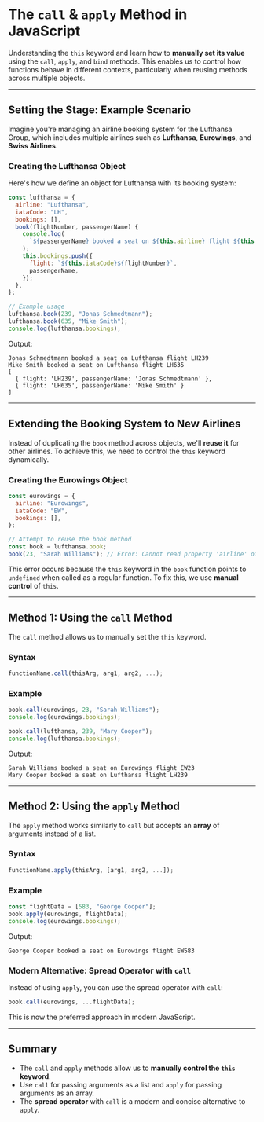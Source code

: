 # **The `call` & `apply` Method in JavaScript**

Understanding the `this` keyword and learn how to **manually set its value** using the `call`, `apply`, and `bind` methods. This enables us to control how functions behave in different contexts, particularly when reusing methods across multiple objects.

---

## Setting the Stage: Example Scenario

Imagine you're managing an airline booking system for the Lufthansa Group, which includes multiple airlines such as **Lufthansa**, **Eurowings**, and **Swiss Airlines**.

### Creating the Lufthansa Object

Here's how we define an object for Lufthansa with its booking system:

```javascript
const lufthansa = {
  airline: "Lufthansa",
  iataCode: "LH",
  bookings: [],
  book(flightNumber, passengerName) {
    console.log(
      `${passengerName} booked a seat on ${this.airline} flight ${this.iataCode}${flightNumber}`
    );
    this.bookings.push({
      flight: `${this.iataCode}${flightNumber}`,
      passengerName,
    });
  },
};

// Example usage
lufthansa.book(239, "Jonas Schmedtmann");
lufthansa.book(635, "Mike Smith");
console.log(lufthansa.bookings);
```

Output:

```plaintext
Jonas Schmedtmann booked a seat on Lufthansa flight LH239
Mike Smith booked a seat on Lufthansa flight LH635
[
  { flight: 'LH239', passengerName: 'Jonas Schmedtmann' },
  { flight: 'LH635', passengerName: 'Mike Smith' }
]
```

---

## Extending the Booking System to New Airlines

Instead of duplicating the `book` method across objects, we'll **reuse it** for other airlines. To achieve this, we need to control the `this` keyword dynamically.

### Creating the Eurowings Object

```javascript
const eurowings = {
  airline: "Eurowings",
  iataCode: "EW",
  bookings: [],
};

// Attempt to reuse the book method
const book = lufthansa.book;
book(23, "Sarah Williams"); // Error: Cannot read property 'airline' of undefined
```

This error occurs because the `this` keyword in the `book` function points to `undefined` when called as a regular function. To fix this, we use **manual control** of `this`.

---

## Method 1: Using the `call` Method

The `call` method allows us to manually set the `this` keyword.

### Syntax

```javascript
functionName.call(thisArg, arg1, arg2, ...);
```

### Example

```javascript
book.call(eurowings, 23, "Sarah Williams");
console.log(eurowings.bookings);

book.call(lufthansa, 239, "Mary Cooper");
console.log(lufthansa.bookings);
```

Output:

```plaintext
Sarah Williams booked a seat on Eurowings flight EW23
Mary Cooper booked a seat on Lufthansa flight LH239
```

---

## Method 2: Using the `apply` Method

The `apply` method works similarly to `call` but accepts an **array** of arguments instead of a list.

### Syntax

```javascript
functionName.apply(thisArg, [arg1, arg2, ...]);
```

### Example

```javascript
const flightData = [583, "George Cooper"];
book.apply(eurowings, flightData);
console.log(eurowings.bookings);
```

Output:

```plaintext
George Cooper booked a seat on Eurowings flight EW583
```

### Modern Alternative: Spread Operator with `call`

Instead of using `apply`, you can use the spread operator with `call`:

```javascript
book.call(eurowings, ...flightData);
```

This is now the preferred approach in modern JavaScript.

---

## Summary

- The `call` and `apply` methods allow us to **manually control the `this` keyword**.
- Use `call` for passing arguments as a list and `apply` for passing arguments as an array.
- The **spread operator** with `call` is a modern and concise alternative to `apply`.
